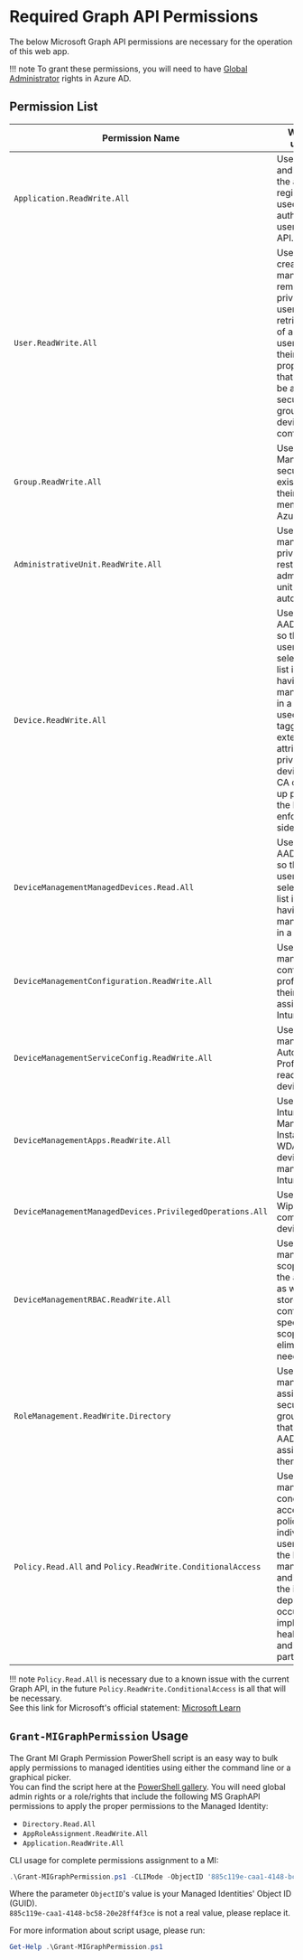 # Required Graph API Permissions

The below Microsoft Graph API permissions are necessary for the operation of this web app.  

!!! note
    To grant these permissions, you will need to have [Global Administrator](https://learn.microsoft.com/en-us/azure/active-directory/roles/permissions-reference#groups-administrator) rights in Azure AD.  

## Permission List

| Permission Name | What it is used for |
|-----------------|---------------------|
| `Application.ReadWrite.All` | Used to create and maintain the app registration used to authenticate users to the API. |
| `User.ReadWrite.All` | Used to create, list, manage, and remove privileged users and retrieve a list of all non-users (and their properties) so that they can be added to security groups and device configurations. |
| `Group.ReadWrite.All` | Used to Manage security group existence and their membership in Azure AD. |
| `AdministrativeUnit.ReadWrite.All` | Used to manage the privileged restricted administrative unit automatically. |
| `Device.ReadWrite.All` | Used to list all AAD devices so that end users can select from a list instead of having to manually put in a GUID. Also used for tagging the extension attribute of the privileged device so that CA can pick it up properly on the hardware enforcement side of things.|
| `DeviceManagementManagedDevices.Read.All` | Used to list all AAD devices so that end users can select from a list instead of having to manually put in a GUID. |
| `DeviceManagementConfiguration.ReadWrite.All` | Used to manage configuration profiles and their assignments in Intune. |
| `DeviceManagementServiceConfig.ReadWrite.All` | Used to manage Autopilot Profiles and read Autopilot device data |
| `DeviceManagementApps.ReadWrite.All` | Used to set Intune as a Managed Installer for WDAC for all devices managed by Intune. |
| `DeviceManagementManagedDevices.PrivilegedOperations.All` | Used to issue Wipe commands to devices |
| `DeviceManagementRBAC.ReadWrite.All` | Used to manage the scope tag that the app uses as well as store the app's config in the specified scope tag to eliminate the need for a DB. |
| `RoleManagement.ReadWrite.Directory` | Used to manage role assigned security groups (SGs that can have AAD Roles assigned to them). |
| `Policy.Read.All` and `Policy.ReadWrite.ConditionalAccess` | Used to manage the conditional access policies for individual users during the lifecycle management and for when the initial deployment occurs to implement health checks, and identity partitioning. |

!!! note
    `Policy.Read.All` is necessary due to a known issue with the current Graph API, in the future `Policy.ReadWrite.ConditionalAccess` is all that will be necessary.  
    See this link for Microsoft's official statement: [Microsoft Learn](https://learn.microsoft.com/en-us/graph/known-issues#conditional-access-policy-requires-consent-to-permission)

## `Grant-MIGraphPermission` Usage

The Grant MI Graph Permission PowerShell script is an easy way to bulk apply permissions to managed identities using either the command line or a graphical picker.  
You can find the script here at the [PowerShell gallery](https://www.powershellgallery.com/packages/Grant-MIGraphPermission).
You will need global admin rights or a role/rights that include the following MS GraphAPI permissions to apply the proper permissions to the Managed Identity:

- `Directory.Read.All`
- `AppRoleAssignment.ReadWrite.All`
- `Application.ReadWrite.All`

CLI usage for complete permissions assignment to a MI:

``` PowerShell title="PowerShell"
.\Grant-MIGraphPermission.ps1 -CLIMode -ObjectID '885c119e-caa1-4148-bc58-20e28ff4f3ce' -PermissionName 'Application.ReadWrite.All', 'User.ReadWrite.All', 'Group.ReadWrite.All', 'AdministrativeUnit.ReadWrite.All', 'Device.ReadWrite.All', 'DeviceManagementManagedDevices.Read.All', 'DeviceManagementConfiguration.ReadWrite.All', 'DeviceManagementServiceConfig.ReadWrite.All', 'DeviceManagementManagedDevices.PrivilegedOperations.All', 'DeviceManagementRBAC.ReadWrite.All', 'RoleManagement.ReadWrite.Directory', 'Policy.Read.All', 'Policy.ReadWrite.ConditionalAccess'
```

Where the parameter `ObjectID`'s value is your Managed Identities' Object ID (GUID).  
`885c119e-caa1-4148-bc58-20e28ff4f3ce` is not a real value, please replace it.

For more information about script usage, please run:

``` PowerShell title="PowerShell"
Get-Help .\Grant-MIGraphPermission.ps1
```
